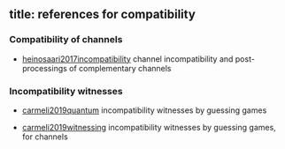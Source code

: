 title: references for compatibility 
---

### Compatibility of channels

* [heinosaari2017incompatibility](heinosaari2017incompatibility)  channel incompatibility and post-processings of 
complementary channels


### Incompatibility witnesses

* [carmeli2019quantum](carmeli2019quantum) incompatibility witnesses by guessing games

* [carmeli2019witnessing](carmeli2019witnessing) incompatibility witnesses by guessing games, for channels



